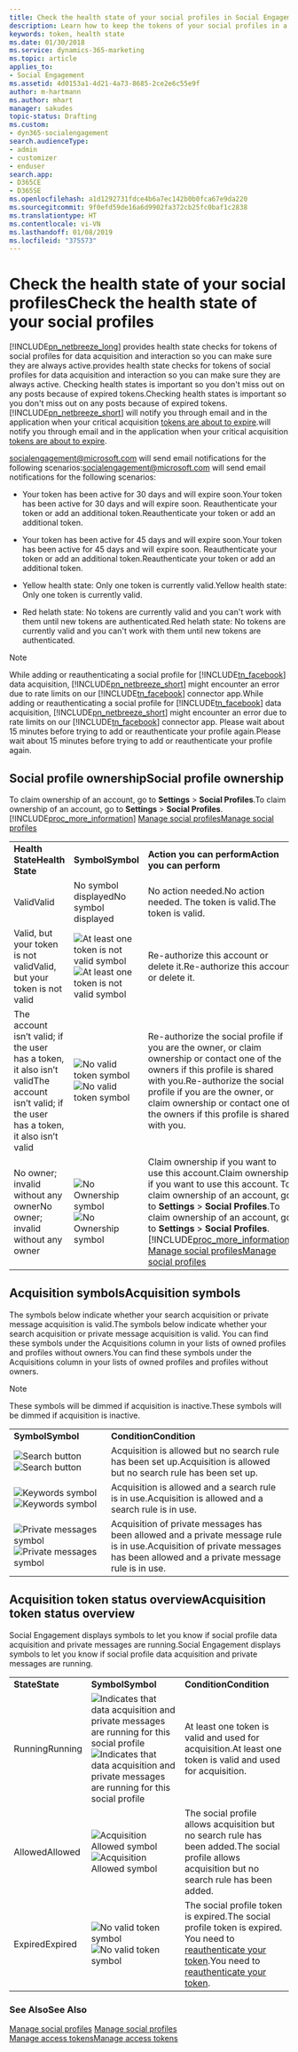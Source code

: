 ```yaml
---
title: Check the health state of your social profiles in Social Engagement | Microsoft Docs
description: Learn how to keep the tokens of your social profiles in a healthy state.
keywords: token, health state
ms.date: 01/30/2018
ms.service: dynamics-365-marketing
ms.topic: article
applies_to:
- Social Engagement
ms.assetid: 4d0153a1-4d21-4a73-8685-2ce2e6c55e9f
author: m-hartmann
ms.author: mhart
manager: sakudes
topic-status: Drafting
ms.custom:
- dyn365-socialengagement
search.audienceType:
- admin
- customizer
- enduser
search.app:
- D365CE
- D365SE
ms.openlocfilehash: a1d1292731fdce4b6a7ec142b0b0fca67e9da220
ms.sourcegitcommit: 9f0efd59de16a6d9902fa372cb25fc0baf1c2838
ms.translationtype: HT
ms.contentlocale: vi-VN
ms.lasthandoff: 01/08/2019
ms.locfileid: "375573"
---
```

# <a name="check-the-health-state-of-your-social-profiles"></a><span data-ttu-id="fa159-104">Check the health state of your social profiles</span><span class="sxs-lookup"><span data-stu-id="fa159-104">Check the health state of your social profiles</span></span>
[!INCLUDE[pn_netbreeze_long](../includes/pn-social-engagement-long.md)] <span data-ttu-id="fa159-105">provides health state checks for tokens of social profiles for data acquisition and interaction so you can make sure they are always active.</span><span class="sxs-lookup"><span data-stu-id="fa159-105">provides health state checks for tokens of social profiles for data acquisition and interaction so you can make sure they are always active.</span></span> <span data-ttu-id="fa159-106">Checking health states is important so you don't miss out on any posts because of expired tokens.</span><span class="sxs-lookup"><span data-stu-id="fa159-106">Checking health states is important so you don't miss out on any posts because of expired tokens.</span></span> [!INCLUDE[pn_netbreeze_short](../includes/pn-social-engagement-short.md)] <span data-ttu-id="fa159-107">will notify you through email and in the application when your critical acquisition [tokens are about to expire](manage-access-tokens.md).</span><span class="sxs-lookup"><span data-stu-id="fa159-107">will notify you through email and in the application when your critical acquisition [tokens are about to expire](manage-access-tokens.md).</span></span>  

 <span data-ttu-id="fa159-108">socialengagement@microsoft.com will send email notifications for the following scenarios:</span><span class="sxs-lookup"><span data-stu-id="fa159-108">socialengagement@microsoft.com will send email notifications for the following scenarios:</span></span>  

-   <span data-ttu-id="fa159-109">Your token has been active for 30 days and will expire soon.</span><span class="sxs-lookup"><span data-stu-id="fa159-109">Your token has been active for 30 days and will expire soon.</span></span> <span data-ttu-id="fa159-110">Reauthenticate your token or add an additional token.</span><span class="sxs-lookup"><span data-stu-id="fa159-110">Reauthenticate your token or add an additional token.</span></span>  

-   <span data-ttu-id="fa159-111">Your token has been active for 45 days and will expire soon.</span><span class="sxs-lookup"><span data-stu-id="fa159-111">Your token has been active for 45 days and will expire soon.</span></span> <span data-ttu-id="fa159-112">Reauthenticate your token or add an additional token.</span><span class="sxs-lookup"><span data-stu-id="fa159-112">Reauthenticate your token or add an additional token.</span></span>  

-   <span data-ttu-id="fa159-113">Yellow health state: Only one token is currently valid.</span><span class="sxs-lookup"><span data-stu-id="fa159-113">Yellow health state: Only one token is currently valid.</span></span>  

-   <span data-ttu-id="fa159-114">Red helath state: No tokens are currently valid and you can't work with them until new tokens are authenticated.</span><span class="sxs-lookup"><span data-stu-id="fa159-114">Red helath state: No tokens are currently valid and you can't work with them until new tokens are authenticated.</span></span>  


> [!NOTE]
> <span data-ttu-id="fa159-115">While adding or reauthenticating a social profile for [!INCLUDE[tn_facebook](../includes/tn-facebook.md)] data acquisition, [!INCLUDE[pn_netbreeze_short](../includes/pn-social-engagement-short.md)] might encounter an error due to rate limits on our [!INCLUDE[tn_facebook](../includes/tn-facebook.md)] connector app.</span><span class="sxs-lookup"><span data-stu-id="fa159-115">While adding or reauthenticating a social profile for [!INCLUDE[tn_facebook](../includes/tn-facebook.md)] data acquisition, [!INCLUDE[pn_netbreeze_short](../includes/pn-social-engagement-short.md)] might encounter an error due to rate limits on our [!INCLUDE[tn_facebook](../includes/tn-facebook.md)] connector app.</span></span> <span data-ttu-id="fa159-116">Please wait about 15 minutes before trying to add or reauthenticate your profile again.</span><span class="sxs-lookup"><span data-stu-id="fa159-116">Please wait about 15 minutes before trying to add or reauthenticate your profile again.</span></span>

## <a name="social-profile-ownership"></a><span data-ttu-id="fa159-117">Social profile ownership</span><span class="sxs-lookup"><span data-stu-id="fa159-117">Social profile ownership</span></span>  
 <span data-ttu-id="fa159-118">To claim ownership of an account, go to **Settings** > **Social Profiles**.</span><span class="sxs-lookup"><span data-stu-id="fa159-118">To claim ownership of an account, go to **Settings** > **Social Profiles**.</span></span> [!INCLUDE[proc_more_information](../includes/proc-more-information.md)] <span data-ttu-id="fa159-119">[Manage social profiles](manage-social-profiles.md)</span><span class="sxs-lookup"><span data-stu-id="fa159-119">[Manage social profiles](manage-social-profiles.md)</span></span>  


|                                                                       |                                                                                                                    |                                                                                                                                                                                                                                                          |
|-----------------------------------------------------------------------|--------------------------------------------------------------------------------------------------------------------|----------------------------------------------------------------------------------------------------------------------------------------------------------------------------------------------------------------------------------------------------------|
|                           <span data-ttu-id="fa159-120">**Health State**</span><span class="sxs-lookup"><span data-stu-id="fa159-120">**Health State**</span></span>                            |                                                     <span data-ttu-id="fa159-121">**Symbol**</span><span class="sxs-lookup"><span data-stu-id="fa159-121">**Symbol**</span></span>                                                     |                                                                                                                <span data-ttu-id="fa159-122">**Action you can perform**</span><span class="sxs-lookup"><span data-stu-id="fa159-122">**Action you can perform**</span></span>                                                                                                                |
|                                 <span data-ttu-id="fa159-123">Valid</span><span class="sxs-lookup"><span data-stu-id="fa159-123">Valid</span></span>                                 |                                                <span data-ttu-id="fa159-124">No symbol displayed</span><span class="sxs-lookup"><span data-stu-id="fa159-124">No symbol displayed</span></span>                                                 |                                                                                                          <span data-ttu-id="fa159-125">No action needed.</span><span class="sxs-lookup"><span data-stu-id="fa159-125">No action needed.</span></span> <span data-ttu-id="fa159-126">The token is valid.</span><span class="sxs-lookup"><span data-stu-id="fa159-126">The token is valid.</span></span>                                                                                                           |
|                  <span data-ttu-id="fa159-127">Valid, but your token is not valid</span><span class="sxs-lookup"><span data-stu-id="fa159-127">Valid, but your token is not valid</span></span>                   | <span data-ttu-id="fa159-128">![At least one token is not valid symbol](media/token-not-valid-icon.png "At least one token is not valid symbol")</span><span class="sxs-lookup"><span data-stu-id="fa159-128">![At least one token is not valid symbol](media/token-not-valid-icon.png "At least one token is not valid symbol")</span></span> |                                                                                                         <span data-ttu-id="fa159-129">Re-authorize this account or delete it.</span><span class="sxs-lookup"><span data-stu-id="fa159-129">Re-authorize this account or delete it.</span></span>                                                                                                          |
| <span data-ttu-id="fa159-130">The account isn’t valid; if the user has a token, it also isn’t valid</span><span class="sxs-lookup"><span data-stu-id="fa159-130">The account isn’t valid; if the user has a token, it also isn’t valid</span></span> |                   <span data-ttu-id="fa159-131">![No valid token symbol](media/token-missing-icon.png "No valid token symbol")</span><span class="sxs-lookup"><span data-stu-id="fa159-131">![No valid token symbol](media/token-missing-icon.png "No valid token symbol")</span></span>                   |                                                        <span data-ttu-id="fa159-132">Re-authorize the social profile if you are the owner, or claim ownership or contact one of the owners if this profile is shared with you.</span><span class="sxs-lookup"><span data-stu-id="fa159-132">Re-authorize the social profile if you are the owner, or claim ownership or contact one of the owners if this profile is shared with you.</span></span>                                                         |
|                  <span data-ttu-id="fa159-133">No owner; invalid without any owner</span><span class="sxs-lookup"><span data-stu-id="fa159-133">No owner; invalid without any owner</span></span>                  |                     <span data-ttu-id="fa159-134">![No Ownership symbol](media/no-ownership-icon.png "No Ownership symbol")</span><span class="sxs-lookup"><span data-stu-id="fa159-134">![No Ownership symbol](media/no-ownership-icon.png "No Ownership symbol")</span></span>                      | <span data-ttu-id="fa159-135">Claim ownership if you want to use this account.</span><span class="sxs-lookup"><span data-stu-id="fa159-135">Claim ownership if you want to use this account.</span></span> <span data-ttu-id="fa159-136">To claim ownership of an account, go to **Settings** > **Social Profiles**.</span><span class="sxs-lookup"><span data-stu-id="fa159-136">To claim ownership of an account, go to **Settings** > **Social Profiles**.</span></span> [!INCLUDE[proc_more_information](../includes/proc-more-information.md)] <span data-ttu-id="fa159-137">[Manage social profiles](manage-social-profiles.md)</span><span class="sxs-lookup"><span data-stu-id="fa159-137">[Manage social profiles](manage-social-profiles.md)</span></span> |

## <a name="acquisition-symbols"></a><span data-ttu-id="fa159-138">Acquisition symbols</span><span class="sxs-lookup"><span data-stu-id="fa159-138">Acquisition symbols</span></span>  
 <span data-ttu-id="fa159-139">The symbols below indicate whether your search acquisition or private message acquisition is valid.</span><span class="sxs-lookup"><span data-stu-id="fa159-139">The symbols below indicate whether your search acquisition or private message acquisition is valid.</span></span> <span data-ttu-id="fa159-140">You can find these symbols under the Acquisitions column in your lists of owned profiles and profiles without owners.</span><span class="sxs-lookup"><span data-stu-id="fa159-140">You can find these symbols under the Acquisitions column in your lists of owned profiles and profiles without owners.</span></span>  

> [!NOTE]
>  <span data-ttu-id="fa159-141">These symbols will be dimmed if acquisition is inactive.</span><span class="sxs-lookup"><span data-stu-id="fa159-141">These symbols will be dimmed if acquisition is inactive.</span></span>  

|||  
|-|-|  
|<span data-ttu-id="fa159-142">**Symbol**</span><span class="sxs-lookup"><span data-stu-id="fa159-142">**Symbol**</span></span>|<span data-ttu-id="fa159-143">**Condition**</span><span class="sxs-lookup"><span data-stu-id="fa159-143">**Condition**</span></span>|  
|<span data-ttu-id="fa159-144">![Search button](media/magnifier-icon.png "Search button")</span><span class="sxs-lookup"><span data-stu-id="fa159-144">![Search button](media/magnifier-icon.png "Search button")</span></span>|<span data-ttu-id="fa159-145">Acquisition is allowed but no search rule has been set up.</span><span class="sxs-lookup"><span data-stu-id="fa159-145">Acquisition is allowed but no search rule has been set up.</span></span>|  
|<span data-ttu-id="fa159-146">![Keywords symbol](media/keywords-search-rule-icon.png "Keywords symbol")</span><span class="sxs-lookup"><span data-stu-id="fa159-146">![Keywords symbol](media/keywords-search-rule-icon.png "Keywords symbol")</span></span>|<span data-ttu-id="fa159-147">Acquisition is allowed and a search rule is in use.</span><span class="sxs-lookup"><span data-stu-id="fa159-147">Acquisition is allowed and a search rule is in use.</span></span>|  
|<span data-ttu-id="fa159-148">![Private messages symbol](media/private-message-icon.png "Private messages symbol")</span><span class="sxs-lookup"><span data-stu-id="fa159-148">![Private messages symbol](media/private-message-icon.png "Private messages symbol")</span></span>|<span data-ttu-id="fa159-149">Acquisition of private messages has been allowed and a private message rule is in use.</span><span class="sxs-lookup"><span data-stu-id="fa159-149">Acquisition of private messages has been allowed and a private message rule is in use.</span></span>|  

## <a name="acquisition-token-status-overview"></a><span data-ttu-id="fa159-150">Acquisition token status overview</span><span class="sxs-lookup"><span data-stu-id="fa159-150">Acquisition token status overview</span></span>  
 <span data-ttu-id="fa159-151">Social Engagement displays symbols to let you know if social profile data acquisition and private messages are running.</span><span class="sxs-lookup"><span data-stu-id="fa159-151">Social Engagement displays symbols to let you know if social profile data acquisition and private messages are running.</span></span>  

||||  
|-|-|-|  
|<span data-ttu-id="fa159-152">**State**</span><span class="sxs-lookup"><span data-stu-id="fa159-152">**State**</span></span>|<span data-ttu-id="fa159-153">**Symbol**</span><span class="sxs-lookup"><span data-stu-id="fa159-153">**Symbol**</span></span>|<span data-ttu-id="fa159-154">**Condition**</span><span class="sxs-lookup"><span data-stu-id="fa159-154">**Condition**</span></span>|  
|<span data-ttu-id="fa159-155">Running</span><span class="sxs-lookup"><span data-stu-id="fa159-155">Running</span></span>|<span data-ttu-id="fa159-156">![Indicates that data acquisition and private messages are running for this social profile](media/valid-token-icon.png "Indicates that data acquisition and private messages are running for this social profile")</span><span class="sxs-lookup"><span data-stu-id="fa159-156">![Indicates that data acquisition and private messages are running for this social profile](media/valid-token-icon.png "Indicates that data acquisition and private messages are running for this social profile")</span></span>|<span data-ttu-id="fa159-157">At least one token is valid and used for acquisition.</span><span class="sxs-lookup"><span data-stu-id="fa159-157">At least one token is valid and used for acquisition.</span></span>|  
|<span data-ttu-id="fa159-158">Allowed</span><span class="sxs-lookup"><span data-stu-id="fa159-158">Allowed</span></span>|<span data-ttu-id="fa159-159">![Acquisition Allowed symbol](media/acquition-allowed-icon.png "Acquisition Allowed symbol")</span><span class="sxs-lookup"><span data-stu-id="fa159-159">![Acquisition Allowed symbol](media/acquition-allowed-icon.png "Acquisition Allowed symbol")</span></span>|<span data-ttu-id="fa159-160">The social profile allows acquisition but no search rule has been added.</span><span class="sxs-lookup"><span data-stu-id="fa159-160">The social profile allows acquisition but no search rule has been added.</span></span>|  
|<span data-ttu-id="fa159-161">Expired</span><span class="sxs-lookup"><span data-stu-id="fa159-161">Expired</span></span>|<span data-ttu-id="fa159-162">![No valid token symbol](media/token-missing-icon.png "No valid token symbol")</span><span class="sxs-lookup"><span data-stu-id="fa159-162">![No valid token symbol](media/token-missing-icon.png "No valid token symbol")</span></span>|<span data-ttu-id="fa159-163">The social profile token is expired.</span><span class="sxs-lookup"><span data-stu-id="fa159-163">The social profile token is expired.</span></span> <span data-ttu-id="fa159-164">You need to [reauthenticate your token](manage-access-tokens.md#reauthenticate-a-token).</span><span class="sxs-lookup"><span data-stu-id="fa159-164">You need to [reauthenticate your token](manage-access-tokens.md#reauthenticate-a-token).</span></span>|  

### <a name="see-also"></a><span data-ttu-id="fa159-165">See Also</span><span class="sxs-lookup"><span data-stu-id="fa159-165">See Also</span></span>  
 <span data-ttu-id="fa159-166">[Manage social profiles](manage-social-profiles.md) </span><span class="sxs-lookup"><span data-stu-id="fa159-166">[Manage social profiles](manage-social-profiles.md) </span></span>  
 [<span data-ttu-id="fa159-167">Manage access tokens</span><span class="sxs-lookup"><span data-stu-id="fa159-167">Manage access tokens</span></span>](manage-access-tokens.md)
